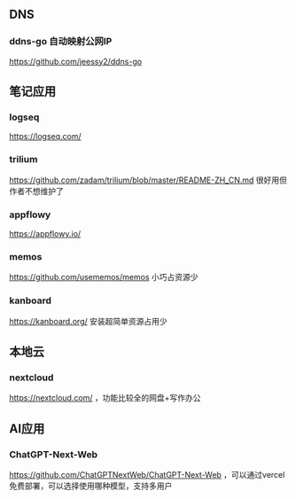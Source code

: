 ## DNS

### ddns-go 自动映射公网IP
https://github.com/jeessy2/ddns-go

## 笔记应用

### logseq
https://logseq.com/

### trilium
https://github.com/zadam/trilium/blob/master/README-ZH_CN.md 很好用但作者不想维护了

### appflowy
https://appflowy.io/

### memos
https://github.com/usememos/memos 小巧占资源少

### kanboard
https://kanboard.org/ 安装超简单资源占用少

## 本地云

### nextcloud
https://nextcloud.com/ ，功能比较全的网盘+写作办公


## AI应用

### ChatGPT-Next-Web
https://github.com/ChatGPTNextWeb/ChatGPT-Next-Web ，可以通过vercel免费部署，可以选择使用哪种模型，支持多用户